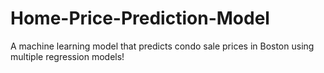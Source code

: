 # Home-Price-Prediction-Model
A machine learning model that predicts condo sale prices in Boston using multiple regression models!

